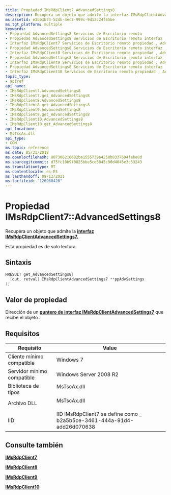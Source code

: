 ```yaml
---
title: Propiedad IMsRdpClient7 AdvancedSettings8
description: Recupera un objeto que admite la interfaz IMsRdpClientAdvancedSettings7.
ms.assetid: e3bb3b74-52db-4ec2-999c-9d12c24f65be
ms.tgt_platform: multiple
keywords:
- Propiedad AdvancedSettings8 Servicios de Escritorio remoto
- Propiedad AdvancedSettings8 Servicios de Escritorio remoto interfaz , IMsRdpClient7
- Interfaz IMsRdpClient7 Servicios de Escritorio remoto propiedad , AdvancedSettings8
- Propiedad AdvancedSettings8 Servicios de Escritorio remoto interfaz , IMsRdpClient8
- Interfaz IMsRdpClient8 Servicios de Escritorio remoto propiedad , AdvancedSettings8
- Propiedad AdvancedSettings8 Servicios de Escritorio remoto interfaz , IMsRdpClient9
- Interfaz IMsRdpClient9 Servicios de Escritorio remoto propiedad , AdvancedSettings8
- Propiedad AdvancedSettings8 Servicios de Escritorio remoto interfaz , IMsRdpClient10
- Interfaz IMsRdpClient10 Servicios de Escritorio remoto propiedad , AdvancedSettings8
topic_type:
- apiref
api_name:
- IMsRdpClient7.AdvancedSettings8
- IMsRdpClient7.get_AdvancedSettings8
- IMsRdpClient8.AdvancedSettings8
- IMsRdpClient8.get_AdvancedSettings8
- IMsRdpClient9.AdvancedSettings8
- IMsRdpClient9.get_AdvancedSettings8
- IMsRdpClient10.AdvancedSettings8
- IMsRdpClient10.get_AdvancedSettings8
api_location:
- MsTscAx.dll
api_type:
- COM
ms.topic: reference
ms.date: 05/31/2018
ms.openlocfilehash: 887306216682ba1555739a4258b8337694fabe0d
ms.sourcegitcommit: d75fc10b9f0825bbe5ce5045c90d4045e3c53243
ms.translationtype: MT
ms.contentlocale: es-ES
ms.lasthandoff: 09/13/2021
ms.locfileid: "126968420"
---
```

# <a name="imsrdpclient7advancedsettings8-property"></a>Propiedad IMsRdpClient7::AdvancedSettings8

Recupera un objeto que admite la [**interfaz IMsRdpClientAdvancedSettings7.**](imsrdpclientadvancedsettings7.md)

Esta propiedad es de solo lectura.

## <a name="syntax"></a>Sintaxis


```C++
HRESULT get_AdvancedSettings8(
  [out, retval] IMsRdpClientAdvancedSettings7 **ppAdvSettings
);
```



## <a name="property-value"></a>Valor de propiedad

Dirección de un [**puntero de interfaz IMsRdpClientAdvancedSettings7**](imsrdpclientadvancedsettings7.md) que recibe el objeto .

## <a name="requirements"></a>Requisitos



| Requisito | Value |
|-------------------------------------|----------------------------------------------------------------------------------------|
| Cliente mínimo compatible<br/> | Windows 7<br/>                                                                   |
| Servidor mínimo compatible<br/> | Windows Server 2008 R2<br/>                                                      |
| Biblioteca de tipos<br/>             | <dl> <dt>MsTscAx.dll</dt> </dl> |
| Archivo DLL<br/>                      | <dl> <dt>MsTscAx.dll</dt> </dl> |
| IID<br/>                      | IID IMsRdpClient7 se define como \_ b2a5b5ce-3461-444a-91d4-add26d070638<br/>       |



## <a name="see-also"></a>Consulte también

<dl> <dt>

[**IMsRdpClient7**](imsrdpclient7.md)
</dt> <dt>

[**IMsRdpClient8**](imsrdpclient8.md)
</dt> <dt>

[**IMsRdpClient9**](imsrdpclient9.md)
</dt> <dt>

[**IMsRdpClient10**](imsrdpclient10.md)
</dt> </dl>

 

 





